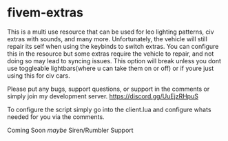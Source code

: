 # fivem-extras

This is a multi use resource that can be used for leo lighting patterns, civ extras with sounds, and many more. Unfortunately, the vehicle will still repair its self when using the keybinds to switch extras. You can configure this in the resource but some extras require the vehicle to repair, and not doing so may lead to syncing issues. This option will break unless you dont use toggleable lightbars(where u can take them on or off) or if youre just using this for civ cars.

Please put any bugs, support questions, or support in the comments or simply join my development server. https://discord.gg/UuEjzRHpuS

To configure the script simply go into the client.lua and configure whats needed for you via the comments.

Coming Soon _maybe_
Siren/Rumbler Support

